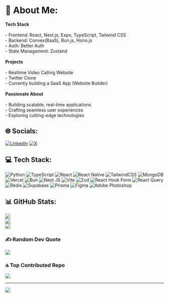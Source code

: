 # 💫 About Me:
<strong>Tech Stack</strong><br><br>- Frontend: React, Next.js, Expo, TypeScript, Tailwind CSS<br>- Backend: Convex(BaaS), Bun.js, Hono.js<br>- Auth: Better Auth<br>- State Management: Zustand<br><br><strong>Projects</strong><br><br>- Realtime Video Calling Website<br>- Twitter Clone<br>- Currently building a SaaS App (Website Builder)<br><br><strong>Passionate About</strong><br><br>- Building scalable, real-time applications<br>- Crafting seamless user experiences<br>- Exploring cutting-edge technologies<br>


## 🌐 Socials:
[![LinkedIn](https://img.shields.io/badge/LinkedIn-%230077B5.svg?logo=linkedin&logoColor=white)](https://www.linkedin.com/in/localhost-chetan/) [![X](https://img.shields.io/badge/X-black.svg?logo=X&logoColor=white)](https://x.com/localhostChetan) 

## 💻 Tech Stack:
![Python](https://img.shields.io/badge/python-3670A0?style=for-the-badge&logo=python&logoColor=ffdd54) ![TypeScript](https://img.shields.io/badge/typescript-%23007ACC.svg?style=for-the-badge&logo=typescript&logoColor=white) ![React](https://img.shields.io/badge/react-%2320232a.svg?style=for-the-badge&logo=react&logoColor=%2361DAFB) ![React Native](https://img.shields.io/badge/react_native-%2320232a.svg?style=for-the-badge&logo=react&logoColor=%2361DAFB) ![TailwindCSS](https://img.shields.io/badge/tailwindcss-%2338B2AC.svg?style=for-the-badge&logo=tailwind-css&logoColor=white) ![MongoDB](https://img.shields.io/badge/MongoDB-%234ea94b.svg?style=for-the-badge&logo=mongodb&logoColor=white) ![Vercel](https://img.shields.io/badge/vercel-%23000000.svg?style=for-the-badge&logo=vercel&logoColor=white) ![Bun](https://img.shields.io/badge/Bun-%23000000.svg?style=for-the-badge&logo=bun&logoColor=white) ![Next JS](https://img.shields.io/badge/Next-black?style=for-the-badge&logo=next.js&logoColor=white) ![Vite](https://img.shields.io/badge/vite-%23646CFF.svg?style=for-the-badge&logo=vite&logoColor=white) ![Zod](https://img.shields.io/badge/zod-%233068b7.svg?style=for-the-badge&logo=zod&logoColor=white) ![React Hook Form](https://img.shields.io/badge/React%20Hook%20Form-%23EC5990.svg?style=for-the-badge&logo=reacthookform&logoColor=white) ![React Query](https://img.shields.io/badge/-React%20Query-FF4154?style=for-the-badge&logo=react%20query&logoColor=white) ![Redis](https://img.shields.io/badge/redis-%23DD0031.svg?style=for-the-badge&logo=redis&logoColor=white) ![Supabase](https://img.shields.io/badge/Supabase-3ECF8E?style=for-the-badge&logo=supabase&logoColor=white) ![Prisma](https://img.shields.io/badge/Prisma-3982CE?style=for-the-badge&logo=Prisma&logoColor=white) ![Figma](https://img.shields.io/badge/figma-%23F24E1E.svg?style=for-the-badge&logo=figma&logoColor=white) ![Adobe Photoshop](https://img.shields.io/badge/adobe%20photoshop-%2331A8FF.svg?style=for-the-badge&logo=adobe%20photoshop&logoColor=white)
## 📊 GitHub Stats:
![](https://github-readme-stats.vercel.app/api?username=chetan-any&theme=dark&hide_border=false&include_all_commits=true&count_private=true)<br/>
![](https://github-readme-streak-stats.herokuapp.com/?user=chetan-any&theme=dark&hide_border=false)<br/>
![](https://github-readme-stats.vercel.app/api/top-langs/?username=chetan-any&theme=dark&hide_border=false&include_all_commits=true&count_private=true&layout=compact)

### ✍️ Random Dev Quote
![](https://quotes-github-readme.vercel.app/api?type=horizontal&theme=dark)

### 🔝 Top Contributed Repo
![](https://github-contributor-stats.vercel.app/api?username=chetan-any&limit=5&theme=dark&combine_all_yearly_contributions=true)

---
[![](https://visitcount.itsvg.in/api?id=chetan-any&icon=2&color=6)](https://visitcount.itsvg.in)

<!-- Proudly created with GPRM ( https://gprm.itsvg.in ) -->
